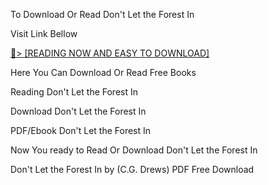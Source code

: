 To Download Or Read Don't Let the Forest In

Visit Link Bellow

<a href="https://uk.ebookarea.xyz/?book=200982373-don-t-let-the-forest-in">📖&gt; [READING NOW AND EASY TO DOWNLOAD]</a>

Here You Can Download Or Read Free Books

Reading Don't Let the Forest In

Download Don't Let the Forest In

PDF/Ebook Don't Let the Forest In

Now You ready to Read Or Download Don't Let the Forest In

Don't Let the Forest In by (C.G. Drews) PDF Free Download

